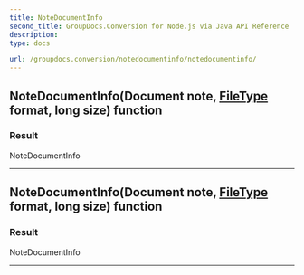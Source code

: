 ```yaml
---
title: NoteDocumentInfo
second_title: GroupDocs.Conversion for Node.js via Java API Reference
description: 
type: docs

url: /groupdocs.conversion/notedocumentinfo/notedocumentinfo/
---
```


## NoteDocumentInfo(Document note, [FileType](../../filetype) format, long size) function


### Result
NoteDocumentInfo


---


## NoteDocumentInfo(Document note, [FileType](../../filetype) format, long size) function


### Result
NoteDocumentInfo


---



